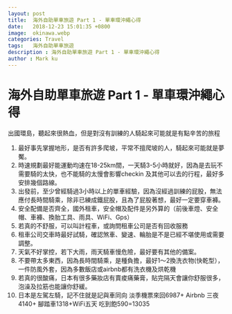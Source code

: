```yaml
---
layout: post
title:  海外自助單車旅遊 Part 1 - 單車環沖繩心得
date:   2018-12-23 15:01:35 +0800
image:  okinawa.webp
categories: Travel
tags:   海外自助單車旅遊
description : 海外自助單車旅遊 Part 1 - 單車環沖繩心得 
author : Mark ku
--- 
```


# 海外自助單車旅遊 Part 1 - 單車環沖繩心得
出國環島，聽起來很熱血，但是對沒有訓練的人騎起來可能就是有點辛苦的旅程
1. 最好事先掌握地形，是否有許多爬坡，平常不擅爬坡的人，騎起來可能就是夢魘。
2. 時速規劃最好能運動均速在18-25km間，一天騎3-5小時就好，因為是去玩不需要騎的太快，也不能騎的太慢會影響checkin 及其他可以去的行程，最好多安排幾個路線。
3. 出發前，至少曾經騎過3小時以上的單車經驗，因為沒經過訓練的屁股，無法應付長時間騎乘，除非已練成鐵屁股，且為了屁股著想，最好一定要穿車褲。
4. 安全配備是否齊全，國外租車，安全帽及配件是另外算的（前後車燈、安全帽、車褲、換胎工具、雨具、WiFi、Gps）
5. 若真的不舒服，可以叫計程車，或詢問租車公司是否有回收服務
6. 租車公司交車時最好試騎，確認煞車、變速、輪胎是不是已經不堪使用或需要調整。
7. 天氣不好掌控，若下大雨，雨天騎車慢危險，最好要有其他的備案。
8. 不要帶太多東西，因為長時間騎乘，是種負擔，最好1～2換洗衣物(快乾型），一件防風外套，因為多數飯店或airbnb都有洗衣機及烘乾機
9. 若真的很酸痛，日本有很多藥妝店有賣痠痛藥膏，貼完隔天會讓你舒服很多，泡澡及拉筋也能讓你舒緩。
10. 日本是左駕左騎，記不住就是記與車同向
淡季機票來回6987+ Airbnb 三夜4140+ 腳踏車1318+WiFi五天 吃到飽590=13035
